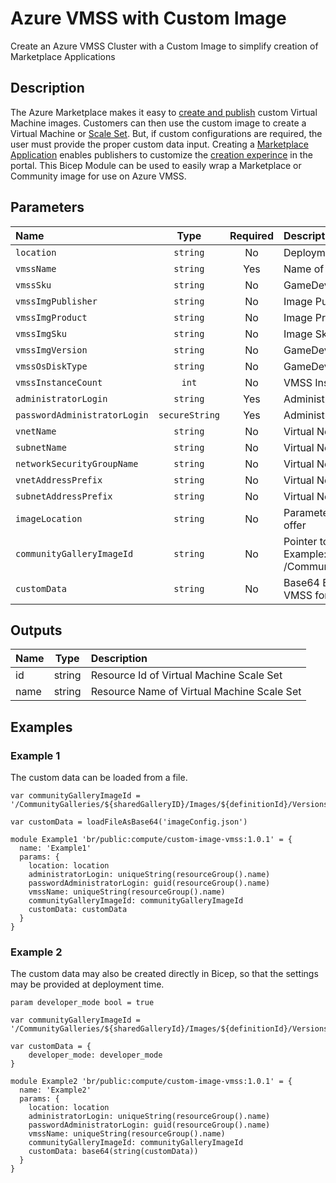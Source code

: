 # Azure VMSS with Custom Image

Create an Azure VMSS Cluster with a Custom Image to simplify creation of Marketplace Applications

## Description

The Azure Marketplace makes it easy to [create and publish](https://learn.microsoft.com/en-us/azure/marketplace/azure-vm-use-own-image) custom Virtual Machine images.
Customers can then use the custom image to create a Virtual Machine or [Scale Set](https://learn.microsoft.com/en-us/azure/virtual-machine-scale-sets/overview). But, if custom configurations are required, the user must provide the proper custom data input. Creating a [Marketplace Application](https://learn.microsoft.com/en-us/azure/marketplace/azure-app-offer-setup) enables publishers to customize the [creation experince](https://learn.microsoft.com/en-us/azure/azure-resource-manager/managed-applications/create-uidefinition-overview) in the portal.
This Bicep Module can be used to easily wrap a Marketplace or Community image for use on Azure VMSS.

## Parameters

| Name                         | Type           | Required | Description                                                                                                              |
| :--------------------------- | :------------: | :------: | :----------------------------------------------------------------------------------------------------------------------- |
| `location`                   | `string`       | No       | Deployment Location                                                                                                      |
| `vmssName`                   | `string`       | Yes      | Name of VMSS Cluster                                                                                                     |
| `vmssSku`                    | `string`       | No       | GameDev Sku                                                                                                              |
| `vmssImgPublisher`           | `string`       | No       | Image Publisher                                                                                                          |
| `vmssImgProduct`             | `string`       | No       | Image Product Id                                                                                                         |
| `vmssImgSku`                 | `string`       | No       | Image Sku                                                                                                                |
| `vmssImgVersion`             | `string`       | No       | GameDev Image Product Id                                                                                                 |
| `vmssOsDiskType`             | `string`       | No       | GameDev Disk Type                                                                                                        |
| `vmssInstanceCount`          | `int`          | No       | VMSS Instance Count                                                                                                      |
| `administratorLogin`         | `string`       | Yes      | Administrator Login for access                                                                                           |
| `passwordAdministratorLogin` | `secureString` | Yes      | Administrator Password for access                                                                                        |
| `vnetName`                   | `string`       | No       | Virtual Network Resource Name                                                                                            |
| `subnetName`                 | `string`       | No       | Virtual Network Subnet Name                                                                                              |
| `networkSecurityGroupName`   | `string`       | No       | Virtual Network Security Group Name                                                                                      |
| `vnetAddressPrefix`          | `string`       | No       | Virtual Network Address Prefix                                                                                           |
| `subnetAddressPrefix`        | `string`       | No       | Virtual Network Subnet Address Prefix                                                                                    |
| `imageLocation`              | `string`       | No       | Parameter used for debugging with trail offer                                                                            |
| `communityGalleryImageId`    | `string`       | No       | Pointer to community gallery image. Example: /CommunityGalleries/<sharedGallery>/Images/<definition>/Versions/<imageVer> |
| `customData`                 | `string`       | No       | Base64 Encoded string to provide to VMSS for configuration                                                               |

## Outputs

| Name | Type   | Description                                |
| :--- | :----: | :----------------------------------------- |
| id   | string | Resource Id of Virtual Machine Scale Set   |
| name | string | Resource Name of Virtual Machine Scale Set |

## Examples

### Example 1

The custom data can be loaded from a file.

```bicep
var communityGalleryImageId = '/CommunityGalleries/${sharedGalleryID}/Images/${definitionId}/Versions/${imageVer}'

var customData = loadFileAsBase64('imageConfig.json')

module Example1 'br/public:compute/custom-image-vmss:1.0.1' = {
  name: 'Example1'
  params: {
    location: location
    administratorLogin: uniqueString(resourceGroup().name)
    passwordAdministratorLogin: guid(resourceGroup().name)
    vmssName: uniqueString(resourceGroup().name)
    communityGalleryImageId: communityGalleryImageId
    customData: customData
  }
}

```

### Example 2

The custom data may also be created directly in Bicep, so that the settings may be provided at deployment time.

```bicep
param developer_mode bool = true

var communityGalleryImageId = '/CommunityGalleries/${sharedGalleryId}/Images/${definitionId}/Versions/${imageVer}'

var customData = {
    developer_mode: developer_mode
}

module Example2 'br/public:compute/custom-image-vmss:1.0.1' = {
  name: 'Example2'
  params: {
    location: location
    administratorLogin: uniqueString(resourceGroup().name)
    passwordAdministratorLogin: guid(resourceGroup().name)
    vmssName: uniqueString(resourceGroup().name)
    communityGalleryImageId: communityGalleryImageId
    customData: base64(string(customData))
  }
}

```